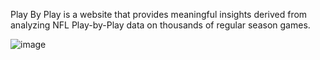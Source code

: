 Play By Play is a website that provides meaningful insights derived from analyzing NFL Play-by-Play data on thousands of regular season games.

![image](https://github.com/SatvikSrinivas/PlayByPlay/assets/86940601/0688123b-8198-4959-93d4-5c2ed175613c)
